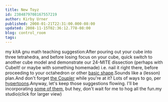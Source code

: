```yaml
---
title: New Toyz
id: 2384879708167557219
author: Kirby Urner
published: 2008-01-21T22:31:00.000-08:00
updated: 2008-11-15T02:36:12.778-08:00
blog: control_room
tags: 
---
```


[](https://blogger.googleusercontent.com/img/b/R29vZ2xl/AVvXsEjKuDg9P3xoH3NUU9Vb-_Nq3sYw_Okek_BaP3RYO6osMTVpGoHFBiteq7enIjTUGz4hBebhVJHChDcHnbGUUjUEXkAVdnbyguvCOrmEQL9iOcLzxHqF5BwcE3cE6u2cIj5v7Ewq/s1600-h/still_life.jpg)my kitA gnu math teaching suggestion:After pouring out your cube into three tetrahedra, and before losing focus on your cube, quick switch to another cube model and demonstrate our 24-MITE dissection (perhaps with CubeIt! or maybe with something homemade) i.e. nail it right there, before proceeding to your octahedron or other [basic shape](http://worldgame.blogspot.com/2005/12/iq-test.html).Sounds like a (lesson) plan.And don't forget [the Coupler](http://worldgame.blogspot.com/2008/01/synergetica.html) while you're at it?  Lots of ways to go, per [hypertoons](http://youtube.com/watch?v=7Qzd0Uw-HCM).Anyway, let's keep those suggestions flowing.  I'll be incorporating [some of them](http://youtube.com/watch?v=tim_EHdZYio), but hey, don't wait for me to hog all the fun.[](https://blogger.googleusercontent.com/img/b/R29vZ2xl/AVvXsEitfAumLuHOTMS7QkqXiTzBHNQCldoROTtSmS_UedHeolT0P6afMzGu6egIC5nfFnsEUSXznlGpz8KR9qcKlZKfUVLZx2y3GQaYLs9ZGt2KKFnqvpX3ejZGg6RZMJ3AVKxzm2Vx/s1600-h/youtoobs.jpg)my studio(click for larger view)